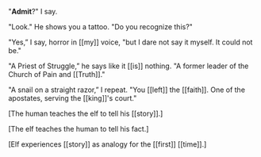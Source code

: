 "**Admit**?" I say.

"Look." He shows you a tattoo. "Do you recognize this?"

"Yes,” I say, horror in [[my]] voice, "but I dare not say it myself. It could not be."

"A Priest of Struggle,” he says like it [[is]] nothing. "A former leader of the Church of Pain and [[Truth]]."

"A snail on a straight razor,” I repeat. "You [[left]] the [[faith]]. One of the apostates, serving the [[king]]'s court." 




[The human teaches the elf to tell his [[story]].]

[The elf teaches the human to tell his fact.]

[Elf experiences [[story]] as analogy for the [[first]] [[time]].]